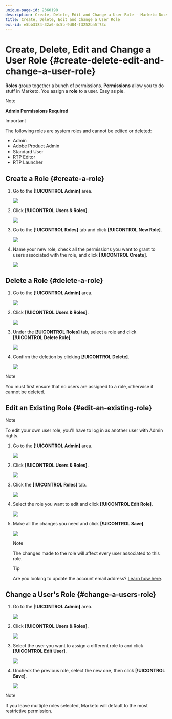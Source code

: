 ```yaml
---
unique-page-id: 2360198
description: Create, Delete, Edit and Change a User Role - Marketo Docs - Product Documentation
title: Create, Delete, Edit and Change a User Role
exl-id: e5bb3184-32a6-4c5b-9d84-f3252ba5f73c
---
```

# Create, Delete, Edit and Change a User Role {#create-delete-edit-and-change-a-user-role}

**Roles** group together a bunch of permissions. **Permissions** allow you to do stuff in Marketo. You assign a **role** to a user. Easy as pie.

>[!NOTE]
>
>**Admin Permissions Required**

>[!IMPORTANT]
>
>The following roles are system roles and cannot be edited or deleted:
>
>* Admin
>* Adobe Product Admin
>* Standard User
>* RTP Editor
>* RTP Launcher

## Create a Role {#create-a-role}

1. Go to the **[!UICONTROL Admin]** area.

   ![](assets/create-delete-edit-and-change-a-user-role-1.png)

1. Click **[!UICONTROL Users & Roles]**.

   ![](assets/create-delete-edit-and-change-a-user-role-2.png)

1. Go to the **[!UICONTROL Roles]** tab and click **[!UICONTROL New Role]**.

   ![](assets/create-delete-edit-and-change-a-user-role-3.png)

1. Name your new role, check all the permissions you want to grant to users associated with the role, and click **[!UICONTROL Create]**.

   ![](assets/create-delete-edit-and-change-a-user-role-4.png)

## Delete a Role {#delete-a-role}

1. Go to the **[!UICONTROL Admin]** area.

   ![](assets/create-delete-edit-and-change-a-user-role-5.png)

1. Click **[!UICONTROL Users & Roles]**.

   ![](assets/create-delete-edit-and-change-a-user-role-6.png)

1. Under the **[!UICONTROL Roles]** tab, select a role and click **[!UICONTROL Delete Role]**.

   ![](assets/create-delete-edit-and-change-a-user-role-7.png)

1. Confirm the deletion by clicking **[!UICONTROL Delete]**.

   ![](assets/create-delete-edit-and-change-a-user-role-8.png)

>[!NOTE]
>
>You must first ensure that no users are assigned to a role, otherwise it cannot be deleted.

## Edit an Existing Role {#edit-an-existing-role}

>[!NOTE]
>
>To edit your own user role, you'll have to log in as another user with Admin rights.

1. Go to the **[!UICONTROL Admin]** area.

   ![](assets/create-delete-edit-and-change-a-user-role-9.png)

1. Click **[!UICONTROL Users & Roles]**.

   ![](assets/create-delete-edit-and-change-a-user-role-10.png)

1. Click the **[!UICONTROL Roles]** tab.

   ![](assets/create-delete-edit-and-change-a-user-role-11.png)

1. Select the role you want to edit and click **[!UICONTROL Edit Role]**.

   ![](assets/create-delete-edit-and-change-a-user-role-12.png)

1. Make all the changes you need and click **[!UICONTROL Save]**.

   ![](assets/create-delete-edit-and-change-a-user-role-13.png)

   >[!NOTE]
   >
   >The changes made to the role will affect every user associated to this role.

   >[!TIP]
   >
   >Are you looking to update the account email address? [Learn how here](/help/marketo/product-docs/administration/settings/edit-account-settings.md).

## Change a User's Role {#change-a-users-role}

1. Go to the **[!UICONTROL Admin]** area.

   ![](assets/create-delete-edit-and-change-a-user-role-14.png)

1. Click **[!UICONTROL Users & Roles]**.

   ![](assets/create-delete-edit-and-change-a-user-role-15.png)

1. Select the user you want to assign a different role to and click **[!UICONTROL Edit User]**.

   ![](assets/create-delete-edit-and-change-a-user-role-16.png)

1. Uncheck the previous role, select the new one, then click **[!UICONTROL Save]**.

   ![](assets/create-delete-edit-and-change-a-user-role-17.png)

>[!NOTE]
>
>If you leave multiple roles selected, Marketo will default to the most restrictive permission.
